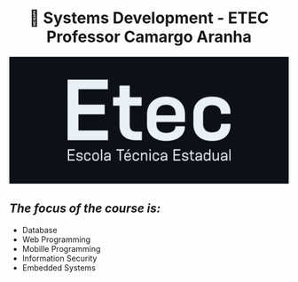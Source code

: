 
<h1 align="center">
🧠 Systems Development - ETEC Professor Camargo Aranha </h1>

<p align="center">
   <img src="@readmeImages/etec.png">
</p>


## <em>The focus of the course is:</em>

- Database
- Web Programming
- Mobille Programming
- Information Security
- Embedded Systems
